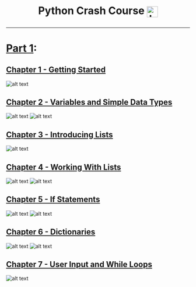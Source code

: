 <h1 align="center"> Python Crash Course <a href="https://github.com/BKnightHD/Python-CC/blob/main/Textbook/python-crash-course.pdf" target="blank"><img align="center" src="https://github.com/BKnightHD/Python-CC/blob/main/additional%20files/images/Capture.PNG" alt="brandon knight" width="30" height="30" /></a>
</p>
  
---

# [Part 1](https://github.com/BKnightHD/Python-CC/tree/main/Part%201:%20Basics):

## [Chapter 1 - Getting Started](https://github.com/BKnightHD/Python-CC/tree/main/Part%201%3A%20Basics/Chapter%201%20-%20Getting%20Started)

![alt text](https://github.com/BKnightHD/Python-CC/blob/main/Part%201%3A%20Basics/Chapter%201%20-%20Getting%20Started/LO.1.PNG)

## [Chapter 2 - Variables and Simple Data Types](https://github.com/BKnightHD/Python-CC/tree/main/Part%201%3A%20Basics/Chapter%202%20-%20Variables%20and%20Simple%20Data%20Types)

![alt text](https://github.com/BKnightHD/Python-CC/blob/main/Part%201%3A%20Basics/Chapter%202%20-%20Variables%20and%20Simple%20Data%20Types/Learning%20Objectives/LO2.1.PNG)
![alt text](https://github.com/BKnightHD/Python-CC/blob/main/Part%201%3A%20Basics/Chapter%202%20-%20Variables%20and%20Simple%20Data%20Types/Learning%20Objectives/LO2.2.PNG)

## [Chapter 3 - Introducing Lists](https://github.com/BKnightHD/Python-CC/tree/main/Part%201%3A%20Basics/Chapter%203%20-%20Introducing%20Lists)

![alt text](https://github.com/BKnightHD/Python-CC/blob/main/Part%201%3A%20Basics/Chapter%203%20-%20Introducing%20Lists/Work/Learning%20Objectives/LO.3.PNG)

## [Chapter 4 - Working With Lists](https://github.com/BKnightHD/Python-CC/tree/main/Part%201%3A%20Basics/Chapter%204%20-%20Working%20with%20Lists)

![alt text](https://github.com/BKnightHD/Python-CC/blob/main/Part%201%3A%20Basics/Chapter%204%20-%20Working%20with%20Lists/Learning%20Objectives/Chp4.1.PNG)
![alt text](https://github.com/BKnightHD/Python-CC/blob/main/Part%201%3A%20Basics/Chapter%204%20-%20Working%20with%20Lists/Learning%20Objectives/Chp4.2.PNG)

## [Chapter 5 - If Statements](https://github.com/BKnightHD/Python-CC/tree/main/Part%201%3A%20Basics/Chapter%205%20-%20If%20Statments)

![alt text](https://github.com/BKnightHD/Python-CC/blob/main/Part%201%3A%20Basics/Chapter%205%20-%20If%20Statments/Learning%20Objectives/Chp5.1.PNG)
![alt text](https://github.com/BKnightHD/Python-CC/blob/main/Part%201%3A%20Basics/Chapter%205%20-%20If%20Statments/Learning%20Objectives/Chp5.2.PNG)

## [Chapter 6 - Dictionaries](https://github.com/BKnightHD/Python-CC/tree/main/Part%201%3A%20Basics/Chapter%206%20-%20Dictionaries)

![alt text](https://github.com/BKnightHD/Python-CC/blob/main/Part%201%3A%20Basics/Chapter%206%20-%20Dictionaries/Learning%20Objectives/Chp6.1.PNG)
![alt text](https://github.com/BKnightHD/Python-CC/blob/main/Part%201%3A%20Basics/Chapter%206%20-%20Dictionaries/Learning%20Objectives/Chp6.2.PNG)

## [Chapter 7 - User Input and While Loops](https://github.com/BKnightHD/Python-CC/tree/main/Part%201%3A%20Basics/Chapter%207%20-%20User%20Input%20and%20While%20Loops)

![alt text](https://github.com/BKnightHD/Python-CC/blob/main/Part%201%3A%20Basics/Chapter%207%20-%20User%20Input%20and%20While%20Loops/Learning%20Objectives/Chp7.PNG)
